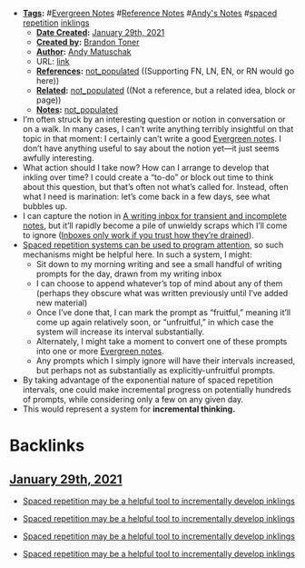- **[Tags](<Tags.md>):** #[Evergreen Notes](<Evergreen Notes.md>) #[Reference Notes](<Reference Notes.md>) #[Andy's Notes](<Andy's Notes.md>) #[spaced repetition](<spaced repetition.md>) [inklings](<inklings.md>)
    - **[Date Created](<Date Created.md>):** [January 29th, 2021](<January 29th, 2021.md>)
    - **[Created by](<Created by.md>):** [Brandon Toner](<Brandon Toner.md>)
    - **[Author](<Author.md>):** [Andy Matuschak](<Andy Matuschak.md>)
    - URL: [link](https://notes.andymatuschak.org/z7iCjRziX6V6unNWL81yc2dJicpRw2Cpp9MfQ)
    - **[References](<References.md>):** [not_populated](<not_populated.md>) ((Supporting FN, LN, EN, or RN would go here))
    - **[Related](<Related.md>):** [not_populated](<not_populated.md>) ((Not a reference, but a related idea, block or page))
    - **[Notes](<Notes.md>):** [not_populated](<not_populated.md>)
- I’m often struck by an interesting question or notion in conversation or on a walk. In many cases, I can’t write anything terribly insightful on that topic in that moment: I certainly can’t write a good [Evergreen notes](https://notes.andymatuschak.org/z4SDCZQeRo4xFEQ8H4qrSqd68ucpgE6LU155C). I don’t have anything useful to say about the notion yet—it just seems awfully interesting.
- What action should I take now? How can I arrange to develop that inkling over time? I could create a “to-do” or block out time to think about this question, but that’s often not what’s called for. Instead, often what I need is marination: let’s come back in a few days, see what bubbles up.
- I can capture the notion in [A writing inbox for transient and incomplete notes](https://notes.andymatuschak.org/z5aJUJcSbxuQxzHr2YvaY4cX5TuvLQT7r27Dz), but it’ll rapidly become a pile of unwieldy scraps which I’ll come to ignore ([Inboxes only work if you trust how they’re drained](https://notes.andymatuschak.org/z5tiFxnNKMZCnc8G9R1N51L5hknyRGmyCQx18)).
- [Spaced repetition systems can be used to program attention](https://notes.andymatuschak.org/z2gqazXUkf9qyFjMQg4W3dw6yegnAJszvDywN), so such mechanisms might be helpful here. In such a system, I might:
    - Sit down to my morning writing and see a small handful of writing prompts for the day, drawn from my writing inbox
    - I can choose to append whatever’s top of mind about any of them (perhaps they obscure what was written previously until I’ve added new material)
    - Once I’ve done that, I can mark the prompt as “fruitful,” meaning it’ll come up again relatively soon, or “unfruitful,” in which case the system will increase its interval substantially.
    - Alternately, I might take a moment to convert one of these prompts into one or more [Evergreen notes](https://notes.andymatuschak.org/z4SDCZQeRo4xFEQ8H4qrSqd68ucpgE6LU155C).
    - Any prompts which I simply ignore will have their intervals increased, but perhaps not as substantially as explicitly-unfruitful prompts.
- By taking advantage of the exponential nature of spaced repetition intervals, one could make incremental progress on potentially hundreds of prompts, while considering only a few on any given day.
- This would represent a system for __incremental thinking.__

# Backlinks
## [January 29th, 2021](<January 29th, 2021.md>)
- [Spaced repetition may be a helpful tool to incrementally develop inklings](<Spaced repetition may be a helpful tool to incrementally develop inklings.md>)

- [Spaced repetition may be a helpful tool to incrementally develop inklings](<Spaced repetition may be a helpful tool to incrementally develop inklings.md>)

- [Spaced repetition may be a helpful tool to incrementally develop inklings](<Spaced repetition may be a helpful tool to incrementally develop inklings.md>)

- [Spaced repetition may be a helpful tool to incrementally develop inklings](<Spaced repetition may be a helpful tool to incrementally develop inklings.md>)

